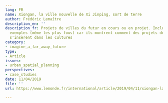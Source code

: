 ```yaml
---
lang: FR
name: Xiongan, la ville nouvelle de Xi Jinping, sort de terre
author: Frédéric Lemaître
description_en: ''
description_fr: Projets de villes du futur en cours ou en projet. Inclure les quatre
  exemples (même les plus fous) car ils montrent comment des projets de ville du futur
  s'insèrent dans les cultures
category:
- imagine_a_far_away_future
type:
- Article
issues:
- urban_spatial_planning
perspectives:
- case_studies
date: 11/04/2019
file: ''
url: https://www.lemonde.fr/international/article/2019/04/11/xiongan-la-ville-nouvelle-de-xi-jinping-sort-de-terre_5448614_3210.html

---
```

